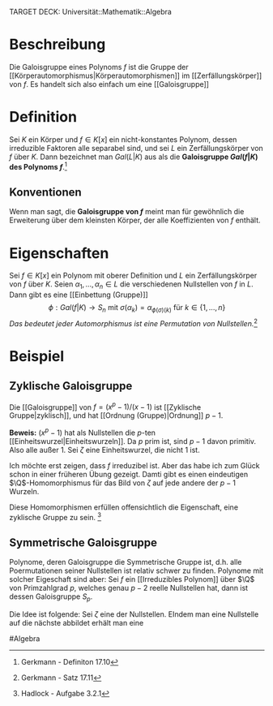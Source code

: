 TARGET DECK: Universität::Mathematik::Algebra

$\newcommand{\Q}{\mathbb Q}$
$\newcommand{\R}{\mathbb R}$
$\newcommand{\C}{\mathbb C}$
$\newcommand{\F}{\mathbb F}$
$\newcommand{\Z}{\mathbb Z}$
$\newcommand{\a}{\alpha}$

# Beschreibung
Die Galoisgruppe eines Polynoms $f$ ist die Gruppe der [[Körperautomorphismus|Körperautomorphismen]] im [[Zerfällungskörper]] von $f$. Es handelt sich also einfach um eine [[Galoisgruppe]]

# Definition
Sei $K$ ein Körper und $f \in K[x]$ ein nicht-konstantes Polynom, dessen irreduzible Faktoren alle separabel sind, und sei $L$ ein Zerfällungskörper von $f$ über $K$. Dann bezeichnet man $Gal(L|K)$ aus als die **Galoisgruppe $Gal(f|K)$ des Polynoms $f$**.[^1]

## Konventionen
Wenn man sagt, die **Galoisgruppe von $f$** meint man für gewöhnlich die Erweiterung über dem kleinsten Körper, der alle Koeffizienten von $f$ enthält.

# Eigenschaften
Sei $f \in K[x]$ ein Polynom mit oberer Definition und $L$ ein Zerfällungskörper von $f$ über $K$. Seien $\alpha_1, ..., \alpha_n \in L$ die verschiedenen Nullstellen von $f$ in $L$. Dann gibt es eine [[Einbettung (Gruppe)]]
$$\phi:Gal(f|K) \to S_n \text{ mit } \sigma(\alpha_k) = \alpha_{\phi(\sigma)(k)} \text{ für } k \in \{1, ..., n\}$$
*Das bedeutet jeder Automorphismus ist eine Permutation von Nullstellen.*[^2]



# Beispiel
## Zyklische Galoisgruppe
Die [[Galoisgruppe]] von $f = (x^p-1)/(x-1)$ ist [[Zyklische Gruppe|zyklisch]], und hat [[Ordnung (Gruppe)|Ordnung]] $p-1$.

**Beweis:**
$(x^p-1)$ hat als Nullstellen die $p$-ten [[Einheitswurzel|Einheitswurzeln]]. Da $p$ prim ist, sind $p-1$ davon primitiv. Also alle außer $1$.
Sei $\zeta$ eine Einheitswurzel, die nicht $1$ ist. 

Ich möchte erst zeigen, dass $f$ irreduzibel ist. Aber das habe ich zum Glück schon in einer früheren Übung gezeigt. Damti gibt es einen eindeutigen $\Q$-Homomorphismus für das Bild von $\zeta$ auf jede andere der $p-1$ Wurzeln.

Diese Homomorphismen erfüllen offensichtlich die Eigenschaft, eine zyklische Gruppe zu sein. [^3]

## Symmetrische Galoisgruppe
Polynome, deren Galoisgruppe die Symmetrische Gruppe ist, d.h. alle Poermutationen seiner Nullstellen ist relativ schwer zu finden.
Polynome mit solcher Eigeschaft sind aber:
Sei $f$ ein [[Irreduzibles Polynom]] über $\Q$ von Primzahlgrad $p$, welches genau $p-2$ reelle Nullstellen hat, dann ist dessen Galoisgruppe $S_p$.

Die Idee ist folgende: Sei $\zeta$ eine der Nullstellen. EIndem man eine Nullstelle auf die nächste abbildet erhält man eine 


#Algebra 


[^1]: Gerkmann - Definiton 17.10
[^2]: Gerkmann - Satz 17.11
[^3]: Hadlock - Aufgabe 3.2.1